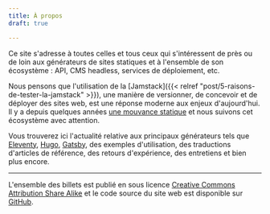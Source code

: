 ```yaml
---
title: À propos
draft: true

---
```

Ce site s'adresse à toutes celles et tous ceux qui s'intéressent de près ou de loin aux générateurs de sites statiques et à l'ensemble de son écosystème : API, CMS headless, services de déploiement, etc.

Nous pensons que l'utilisation de la [Jamstack]({{< relref "post/5-raisons-de-tester-la-jamstack" >}}), une manière de versionner, de concevoir et de déployer des sites web, est une réponse moderne aux enjeux d'aujourd'hui.  
Il y a depuis quelques années [une mouvance statique](https://frank.taillandier.me/2016/03/08/les-gestionnaires-de-contenu-statique/) et nous suivons cet écosystème avec attention.

Vous trouverez ici l'actualité relative aux principaux générateurs tels que [Eleventy](/categories/eleventy/ "Catégorie Eleventy"), [Hugo](/categories/hugo/ "Catégorie Hugo"), [Gatsby](/categories/gatsby/ "Catégorie Gatsby"), des exemples d'utilisation, des traductions d'articles de référence, des retours d'expérience, des entretiens et bien plus encore.

---

L'ensemble des billets est publié en sous licence [Creative Commons Attribution Share Alike](https://creativecommons.org/licenses/by-sa/4.0/) et le code source du site web est disponible sur [GitHub](https://github.com/jamstatic/jamstatic-fr).
